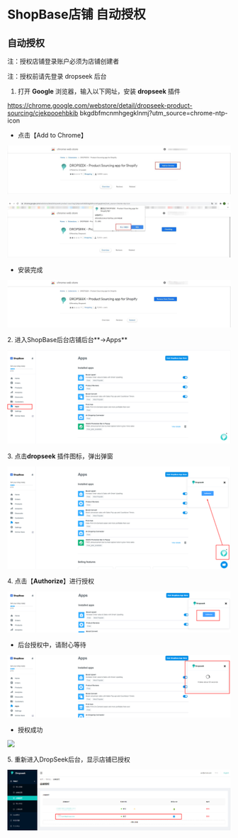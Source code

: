 # ShopBase店铺 自动授权

## **自动授权**

注：授权店铺登录账户必须为店铺创建者

注：授权前请先登录 dropseek 后台

1. 打开 **Google** 浏览器，输入以下网址，安装 **dropseek** 插件

https://chrome.google.com/webstore/detail/dropseek-product-sourcing/cjekpooehbkib bkgdbfmcnmhgegklnmj?utm\_source=chrome-ntp-icon

* 点击【Add to Chrome】

![](<../.gitbook/assets/0 (1) (1) (1).jpeg>)

![](<../.gitbook/assets/1 (1) (1) (1) (1).jpeg>)

* 安装完成

![](<../.gitbook/assets/2 (1) (1) (1) (1).jpeg>)

2\. 进入ShopBase后台店铺后台**->Apps**

![](<../.gitbook/assets/3 (3) (3) (2).png>)

3\. 点击**dropseek** 插件图标，弹出弹窗

![](<../.gitbook/assets/4 (3) (2) (2) (1).png>)

4\. 点击【**Authorize**】进行授权

![](<../.gitbook/assets/5 (3) (2) (2) (1).png>)

* 后台授权中，请耐心等待

![](<../.gitbook/assets/6 (3) (2) (2).png>)

* 授权成功

![](../.gitbook/assets/success\_auto.png)

5\. 重新进入DropSeek后台，显示店铺已授权

![店铺绑定成功](<../.gitbook/assets/23 (3) (5) (2).png>)
